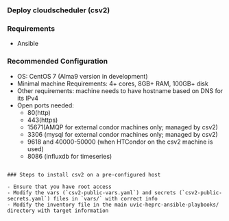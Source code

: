 ### Deploy cloudscheduler (csv2)

### Requirements

- Ansible

### Recommended Configuration


- OS: CentOS 7 (Alma9 version in development)
- Minimal machine  Requirements: 4+ cores, 8GB+ RAM, 100GB+ disk
- Other requirements: machine needs to have hostname based on DNS for its IPv4
- Open ports needed: 
  - 80(http) 
  - 443(https) 
  - 15671(AMQP for external condor machines only; managed by csv2) 
  - 3306 (mysql for external condor machines only; managed by csv2) 
  - 9618 and 40000-50000 (when HTCondor on the csv2 machine is used) 
  - 8086 (influxdb for timeseries)
```

### Steps to install csv2 on a pre-configured host

- Ensure that you have root access
- Modify the vars (`csv2-public-vars.yaml`) and secrets (`csv2-public-secrets.yaml`) files in `vars/` with correct info
- Modify the inventory file in the main uvic-heprc-ansible-playbooks/ directory with target information

